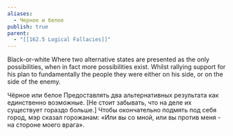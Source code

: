 ```yaml
---
aliases:
  - Черное и белое
publish: true
parent:
  - "[[162.5 Logical Fallacies]]"
---
```

Black-or-white
Where two alternative states are presented as the only possibilities, when in fact more possibilities exist.
Whilst rallying support for his plan to fundamentally
the people they were either on his side, or on the side of the enemy.

Чёрное или белое
Предоставлять два альтернативных результата как единственно возможные. [Не стоит забывать, что на деле их существует гораздо больше.]
Чтобы окончательно подмять под себя город, мэр сказал горожанам: «Или вы со мной, или вы против меня - на стороне моего врага».


